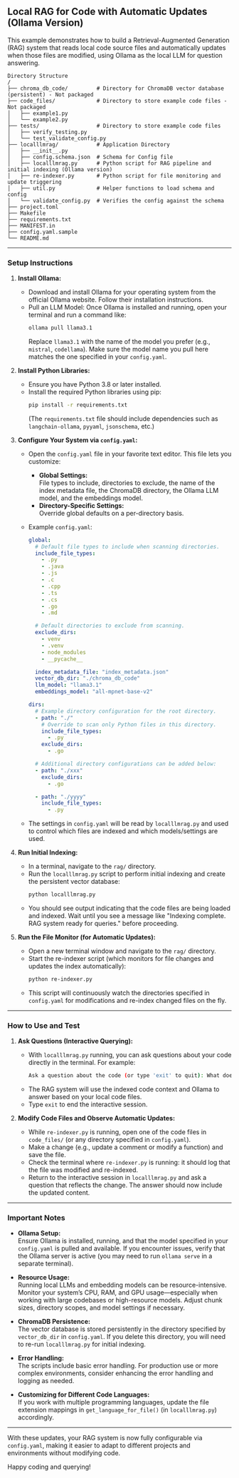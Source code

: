 ## Local RAG for Code with Automatic Updates (Ollama Version)
This example demonstrates how to build a Retrieval-Augmented Generation (RAG) system that reads local code source files and automatically updates when those files are modified, using Ollama as the local LLM for question answering.

```
Directory Structure
/
├── chroma_db_code/         # Directory for ChromaDB vector database (persistent) - Not packaged
├── code_files/             # Directory to store example code files - Not packaged
│   ├── example1.py
│   └── example2.py
├── tests/                  # Directory to store example code files
│   ├── verify_testing.py
│   └── test_validate_config.py
├── localllmrag/            # Application Directory
│   ├── __init__.py   
│   ├── config.schema.json  # Schema for Config file   
│   ├── localllmrag.py      # Python script for RAG pipeline and initial indexing (Ollama version)
│   ├── re-indexer.py       # Python script for file monitoring and update triggering
│   ├── util.py             # Helper functions to load schema and config
│   └── validate_config.py  # Verifies the config against the schema
├── project.toml
├── Makefile
├── requirements.txt
├── MANIFEST.in
├── config.yaml.sample
└── README.md
```

---

### Setup Instructions

1. **Install Ollama:**

   - Download and install Ollama for your operating system from the official Ollama website. Follow their installation instructions.
   - Pull an LLM Model: Once Ollama is installed and running, open your terminal and run a command like:
     ```bash
     ollama pull llama3.1
     ```
     Replace `llama3.1` with the name of the model you prefer (e.g., `mistral`, `codellama`). Make sure the model name you pull here matches the one specified in your `config.yaml`.

2. **Install Python Libraries:**

   - Ensure you have Python 3.8 or later installed.
   - Install the required Python libraries using pip:
     ```bash
     pip install -r requirements.txt
     ```
     (The `requirements.txt` file should include dependencies such as `langchain-ollama`, `pyyaml`, `jsonschema`, etc.)

3. **Configure Your System via `config.yaml`:**

   - Open the `config.yaml` file in your favorite text editor. This file lets you customize:
     - **Global Settings:**  
       File types to include, directories to exclude, the name of the index metadata file, the ChromaDB directory, the Ollama LLM model, and the embeddings model.
     - **Directory-Specific Settings:**  
       Override global defaults on a per-directory basis.
       
   - Example `config.yaml`:
     ```yaml
     global:
       # Default file types to include when scanning directories.
       include_file_types:
         - .py
         - .java
         - .js
         - .c
         - .cpp
         - .ts
         - .cs
         - .go
         - .md

       # Default directories to exclude from scanning.
       exclude_dirs:
         - venv
         - .venv
         - node_modules
         - __pycache__

       index_metadata_file: "index_metadata.json"
       vector_db_dir: "./chroma_db_code"
       llm_model: "llama3.1"
       embeddings_model: "all-mpnet-base-v2"

     dirs:
       # Example directory configuration for the root directory.
       - path: "./"
         # Override to scan only Python files in this directory.
         include_file_types:
           - .py
         exclude_dirs:
           - .go

       # Additional directory configurations can be added below:
       - path: "./xxx"
         exclude_dirs:
           - .go

       - path: "./yyyy"
         include_file_types:
           - .py
     ```
   - The settings in `config.yaml` will be read by `localllmrag.py` and used to control which files are indexed and which models/settings are used.

4. **Run Initial Indexing:**

   - In a terminal, navigate to the `rag/` directory.
   - Run the `localllmrag.py` script to perform initial indexing and create the persistent vector database:
     ```bash
     python localllmrag.py
     ```
   - You should see output indicating that the code files are being loaded and indexed. Wait until you see a message like "Indexing complete. RAG system ready for queries." before proceeding.

5. **Run the File Monitor (for Automatic Updates):**

   - Open a new terminal window and navigate to the `rag/` directory.
   - Start the re-indexer script (which monitors for file changes and updates the index automatically):
     ```bash
     python re-indexer.py
     ```
   - This script will continuously watch the directories specified in `config.yaml` for modifications and re-index changed files on the fly.

---

### How to Use and Test

1. **Ask Questions (Interactive Querying):**

   - With `localllmrag.py` running, you can ask questions about your code directly in the terminal. For example:
     ```bash
     Ask a question about the code (or type 'exit' to quit): What does the calculate_sum function do?
     ```
   - The RAG system will use the indexed code context and Ollama to answer based on your local code files.
   - Type `exit` to end the interactive session.

2. **Modify Code Files and Observe Automatic Updates:**

   - While `re-indexer.py` is running, open one of the code files in `code_files/` (or any directory specified in `config.yaml`).
   - Make a change (e.g., update a comment or modify a function) and save the file.
   - Check the terminal where `re-indexer.py` is running: it should log that the file was modified and re-indexed.
   - Return to the interactive session in `localllmrag.py` and ask a question that reflects the change. The answer should now include the updated content.

---

### Important Notes

- **Ollama Setup:**  
  Ensure Ollama is installed, running, and that the model specified in your `config.yaml` is pulled and available. If you encounter issues, verify that the Ollama server is active (you may need to run `ollama serve` in a separate terminal).

- **Resource Usage:**  
  Running local LLMs and embedding models can be resource-intensive. Monitor your system’s CPU, RAM, and GPU usage—especially when working with large codebases or high-resource models. Adjust chunk sizes, directory scopes, and model settings if necessary.

- **ChromaDB Persistence:**  
  The vector database is stored persistently in the directory specified by `vector_db_dir` in `config.yaml`. If you delete this directory, you will need to re-run `localllmrag.py` for initial indexing.

- **Error Handling:**  
  The scripts include basic error handling. For production use or more complex environments, consider enhancing the error handling and logging as needed.

- **Customizing for Different Code Languages:**  
  If you work with multiple programming languages, update the file extension mappings in `get_language_for_file()` (in `localllmrag.py`) accordingly.

---

With these updates, your RAG system is now fully configurable via `config.yaml`, making it easier to adapt to different projects and environments without modifying code.

Happy coding and querying!
